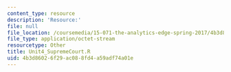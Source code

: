 ```yaml
---
content_type: resource
description: 'Resource:'
file: null
file_location: /coursemedia/15-071-the-analytics-edge-spring-2017/4b3d86026f29ac088fd4a59adf74a01e_Unit4_SupremeCourt.R
file_type: application/octet-stream
resourcetype: Other
title: Unit4_SupremeCourt.R
uid: 4b3d8602-6f29-ac08-8fd4-a59adf74a01e
---
```

